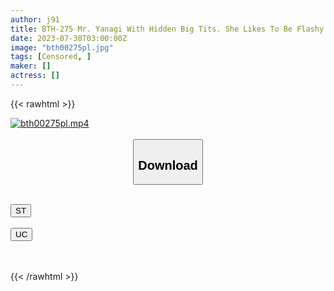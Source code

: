 ```yaml
---
author: j91
title: BTH-275 Mr. Yanagi With Hidden Big Tits. She Likes To Be Flashy And Messed Up Even Though She’s A Plain Girl. Akira Yanagi
date: 2023-07-30T03:00:00Z
image: "bth00275pl.jpg"
tags: [Censored, ]
maker: []
actress: []
---
```



{{< rawhtml >}}

<div class="video" data-videoid="kl78ZDwQlATO748">
    <a href="javascript:;">
        <img src="https://my.j91.asia/posts/bth00275pl/bth00275pl.jpg" width="WIDTH" height="HEIGHT" alt="bth00275pl.mp4" loading="lazy">
    </a>
</div>

<script type="text/javascript" src="https://j91.asia/asset/on-demand-st.js"></script>

<br>
  <link rel="stylesheet" href="https://j91.asia/asset/bs5.css">
  
  <center>
  <button class="btn btn-primary" type="button" data-bs-toggle="collapse" data-bs-target=".multi-collapse" aria-expanded="false" aria-controls="multiCollapseExample1 multiCollapseExample2"><h2>Download</h2></button></center>
</p>
<div class="row">
  <div class="col">
    <div class="collapse multi-collapse" id="multiCollapseExample1">
      <div class="card card-body">
	      	      <br>
<div class="buttons">  
<a href="https://streamtape.to/v/kl78ZDwQlATO748"><button class="btn-hover color-3"><i class="fa fa-download"></i> ST</button></a></div>
    </div>
  </div>
</div>
  <div class="col">
    <div class="collapse multi-collapse" id="multiCollapseExample2">
      <div class="card card-body">
	      <br>
<div class="buttons">
    <a href="https://userscloud.com/kd4qe2imeva2"><button class="btn-hover color-9"><i class="fa fa-download"></i> UC</button></a></div>
<br><br>
      </div>
    </div>
  </div>
</div>

{{< /rawhtml >}}